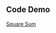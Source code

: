## Code Demo
<a href="https://need4swede.github.io/CodeWars-JavaScript/square-sum/index.html">Square Sum</a>

